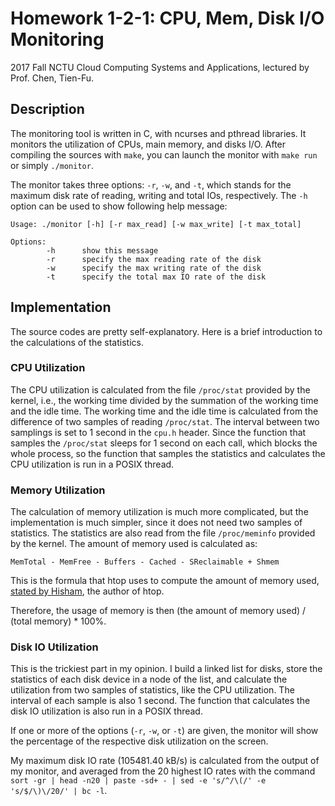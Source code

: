 # Homework 1-2-1: CPU, Mem, Disk I/O Monitoring

2017 Fall NCTU Cloud Computing Systems and Applications, lectured by Prof. Chen,
Tien-Fu.

## Description

The monitoring tool is written in C, with ncurses and pthread libraries. It
monitors the utilization of CPUs, main memory, and disks I/O. After compiling
the sources with `make`, you can launch the monitor with `make run` or simply
`./monitor`.

The monitor takes three options: `-r`, `-w`, and `-t`, which stands for the
maximum disk rate of reading, writing and total IOs, respectively. The `-h`
option can be used to show following help message:

```
Usage: ./monitor [-h] [-r max_read] [-w max_write] [-t max_total]

Options:
        -h      show this message
        -r      specify the max reading rate of the disk
        -w      specify the max writing rate of the disk
        -t      specify the total max IO rate of the disk
```

## Implementation

The source codes are pretty self-explanatory. Here is a brief introduction to
the calculations of the statistics.

### CPU Utilization

The CPU utilization is calculated from the file `/proc/stat` provided by the
kernel, i.e., the working time divided by the summation of the working time and
the idle time. The working time and the idle time is calculated from the
difference of two samples of reading `/proc/stat`. The interval between two
samplings is set to 1 second in the `cpu.h` header. Since the function that
samples the `/proc/stat` sleeps for 1 second on each call, which blocks the
whole process, so the function that samples the statistics and calculates the
CPU utilization is run in a POSIX thread.

### Memory Utilization

The calculation of memory utilization is much more complicated, but the
implementation is much simpler, since it does not need two samples of statistics.
The statistics are also read from the file `/proc/meminfo` provided by the
kernel. The amount of memory used is calculated as:

```
MemTotal - MemFree - Buffers - Cached - SReclaimable + Shmem
```

This is the formula that htop uses to compute the amount of memory used,
[stated by Hisham](https://stackoverflow.com/a/41251290/4558070), the author of
htop.

Therefore, the usage of memory is then (the amount of memory used) / (total
memory) * 100%.

### Disk IO Utilization

This is the trickiest part in my opinion. I build a linked list for disks, store
the statistics of each disk device in a node of the list, and calculate the
utilization from two samples of statistics, like the CPU utilization. The
interval of each sample is also 1 second. The function that calculates the disk
IO utilization is also run in a POSIX thread.

If one or more of the options (`-r`, `-w`, or `-t`) are given, the monitor will
show the percentage of the respective disk utilization on the screen.

My maximum disk IO rate (105481.40 kB/s) is calculated from the output of my
monitor, and averaged from the 20 highest IO rates with the command `sort -gr |
head -n20 | paste -sd+ - | sed -e 's/^/\(/' -e 's/$/\)\/20/' | bc -l`.


